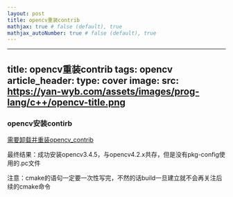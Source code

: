 ```yaml
---
layout: post
title: opencv重装contrib
mathjax: true # false (default), true
mathjax_autoNumber: true # false (default), true
---
```

---
title: opencv重装contrib
tags: opencv
article_header:
  type: cover
  image:
    src: https://yan-wyb.com/assets/images/prog-lang/c++/opencv-title.png
--

### opencv安装contirb

[需要卸载并重装opencv_contrib](https://aitechtogether.com/ai-question/9378.html)

最终结果：成功安装opencv3.4.5，与opencv4.2.x共存，但是没有pkg-config使用的.pc文件

注意：cmake的语句一定要一次性写完，不然的话build一旦建立就不会再关注后续的cmake命令
